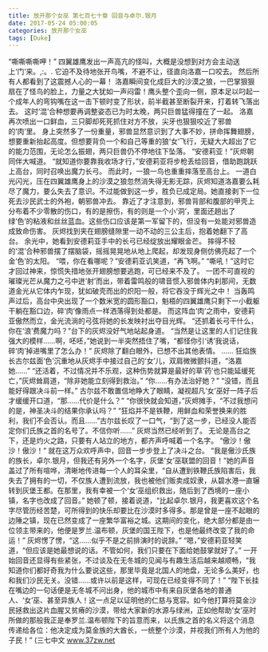 ```yaml
---
title: 放开那个女巫 第七百七十章 回音与卓尔.银月
date: 2017-05-24 05:00:05
categories: 放开那个女巫
tags: [Duke]
---
```


“嘶嘶嘶嘶呷！”
四翼雄鹰发出一声高亢的怪叫，大概是没想到对方会主动送上‘门’来。,:。.
它迫不及待地张开鸟嘴，不避不让，径直向洛嘉一口咬去。
然后所有人都看到了这震撼人心的一幕！
洛嘉瞬间变化成巨大的沙漠之狼，一巴掌狠狠扇在了怪鸟的脸上，力量之大犹如一声闷雷！鹰头整个歪向一侧，原本足以叼起一个成年人的弯钩嘴在这一击下顿时变了形状，前半截甚至断裂开来，打着转飞落出去。
这时‘混’合种想要再调整姿态已为时太晚，两只巨兽猛得撞在了一起。
洛嘉再次喷出一口鲜血，三只脚却死死抓住对方不放，尖牙也狠狠咬近了邪兽的‘肉’里。
身上突然多了一份重量，邪兽显然意识到了大事不妙，拼命挥舞翅膀，想要重新抬起高度。但想要背负一个和自己等重的狼‘女’飞行，无疑大大超出了它的能力范围，无论怎么振翅，两只巨兽仍不停地往下坠落。
“安德莉亚！”灰烬朝同伴大喊道。
“就知道你要靠我收场才行，”安德莉亚将步枪丢给回音，借助跑跳跃上高台，同时召唤出魔力长弓。
而此时，一狼一鸟也重重摔落至高台上。
一道白光闪光，压在四翼雄鹰身上的沙漠之狼忽然消失得无影无踪，灰烬知道洛嘉要么耗尽了魔力，要么失去了意识。不过能做到这一步，胜负已成定局。她直接剥下一位死去沙民武士的外袍，朝邪兽冲去。
靠近了才注意到，邪兽背部和腹部的甲壳上分布着不少零散的伤口，有的是擦伤，有的则是一个小‘洞’，里面还趟出了绿‘色’的粘液和丝丝蓝血。这些伤口应该是第一军留下的，但没有一处能对邪兽造成致命伤害。
灰烬找到夹在翅膀缝隙里一动不动的三公主后，抱着她翻下了高台。
余光中，她看到安德莉亚手中的长弓已经绽放出耀眼金芒。
摔得不轻的‘混’合种邪兽摆了摆脑袋，摇摇晃晃地从地上爬起，却发现身侧仿佛亮起了一个金‘色’的太阳。
“喂，你在看哪呢？”安德莉亚讥笑道，“再飞啊。”
“嘶吼！”这时它才回过神来，惊慌失措地张开翅膀想要逃跑，可已经来不及了。
一团不可直视的璀璨光芒从魔力之弓中迸‘射’而出，带着雷鸣般的啸音惯入邪兽体内刹那间，无数道金光从它体内乍现，犹如破壳而出的炽阳一般，将它吞没于辉光之中！
当轰鸣声过后，高台中央出现了一个数米宽的圆形豁口，魁梧的四翼雄鹰只剩下一小截躯干躺在豁口边，碎‘肉’像雨点一样洒落得到处都是。
而这阵血‘肉’之雨中，安德莉亚傲然而立，金光流淌的弓弦将她的长发映衬出夺目光辉。
“还抓着长弓干什么，你在‘浪’费魔力吗？”台下的灰烬没好气地站起身道。
“当然是让这里的人们记住我强大的模样……啊，呸呸，”她说到一半突然捂住了嘴，“都怪你引‘诱’我说话，碎‘肉’掉进嘴里了怎么办！”
灰烬除了翻白眼外，已想不出其他表情。
……
狂焰族长古尔兹面‘色’沉重地从灰烬手中接过自己的‘女’儿，双肩微微颤抖道，“洛嘉她……”
“还活着，不过情况并不乐观，这种伤势就算是最好的草‘药’也只能延缓死亡，”灰烬耸肩道，“除非她能立刻得到救治。”
“你……有办法治好她？”
“没错，而且能好得跟决斗前一样。”
古尔兹不敢置信地睁大了眼睛，凝视超凡‘女’巫好一阵子后才缓缓开口道，“那……代价是什么？”
“你很快就会知道，”灰烬摊手，“不过我想问的是，神圣决斗的结果你承认吗？”
“狂焰并不是铁鞭，用鲜血和荣誉换来的胜利，我们不会否认。而且……”古尔兹长叹了一口气，“到了这一步，已经没人能否定你们氏族之首的名号了。不信你听……”
灰烬当然已经听到了。
无论是高台之下，还是灼火之路，只要有人站立的地方，都齐声呼喊着一个名字。
“傲沙！傲沙！傲沙！”
就在这万众欢呼声中，回音一步步登上了决斗之台。
“我是傲沙氏族的族长，卓尔.银月，但我还有另外一个名字，灰堡‘女’巫联盟的回音！”她的声音盖过了所有喧哗，清晰地传进每一个人的耳朵里，“自从遭到铁鞭氏族陷害后，我失去了拥有的一切，不仅族人遭到流放，我也被他们贩卖成奴隶，从碧水港一直辗转到灰堡王都。在那里，我有幸被一个‘女’巫组织救出，随后到了西境的一座小镇，名字也改成了回音。”
她顿了顿，接着说道，“比起卓尔.银月，我更喜欢这个名字尽管历经苦楚，可所得到的快乐却要比在沙漠时多得多。那是曾是一座不起眼的边陲之镇，现在已然变成了一座繁华富裕之城。这期间的变化，绝大部分都是由一位领主带来的，他便是罗兰.温布顿，灰堡的国王陛下，也是他最终改变了我的命运！”
灰烬愣了愣，“这……似乎不是之前排演时的说辞。”
“嗯，”安德莉亚轻笑道，“但应该是她最想说的话。不管如何，我们只要在下面给她鼓掌就好了。”
一开始回音还显得有些紧张，不过谈及在无冬城的见闻与有趣生活后越来越顺畅，“我知道你们都好奇我为什么要说这些，那里毕竟是北国人的地盘，无论多么美好，也和我们沙民无关。没错……或许以前是这样，可现在已经变得不同了！”
“陛下长挂在嘴边的一句话便是无冬城不问出身，他的城市中有来自灰堡各地的普通人、‘女’巫、甚至异族人！这一点足以证明他的仁慈与宽容。如今他打算将莫金沙民拯救出这片血腥又贫瘠的沙漠，带给大家新的水源与绿洲，正如他帮助‘女’巫时所做的那般我正是奉罗兰.温布顿陛下的旨意而来，以氏族之首的名义将这个消息传递给各位：他决定成为莫金族的大酋长，一统整个沙漠，并视我们所有人为他的子民！”
(三七中文 www.37zw.net